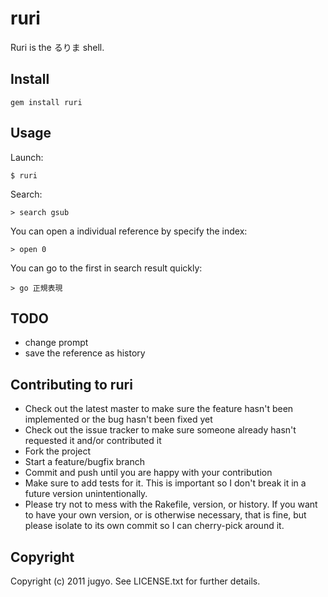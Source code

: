 ruri
====

Ruri is the るりま shell.

Install
----

    gem install ruri

Usage
----

Launch:

    $ ruri

Search:

    > search gsub

You can open a individual reference by specify the index:

    > open 0

You can go to the first in search result quickly:

    > go 正規表現

TODO
----

* change prompt
* save the reference as history

Contributing to ruri
----
 
* Check out the latest master to make sure the feature hasn't been implemented or the bug hasn't been fixed yet
* Check out the issue tracker to make sure someone already hasn't requested it and/or contributed it
* Fork the project
* Start a feature/bugfix branch
* Commit and push until you are happy with your contribution
* Make sure to add tests for it. This is important so I don't break it in a future version unintentionally.
* Please try not to mess with the Rakefile, version, or history. If you want to have your own version, or is otherwise necessary, that is fine, but please isolate to its own commit so I can cherry-pick around it.

Copyright
----

Copyright (c) 2011 jugyo. See LICENSE.txt for further details.
